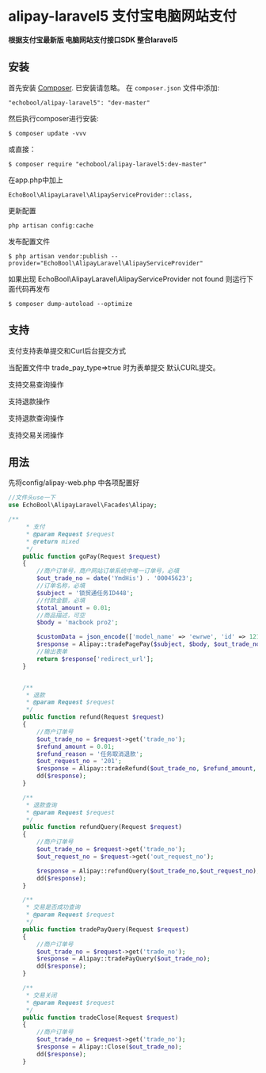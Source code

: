 # alipay-laravel5 支付宝电脑网站支付
**根据支付宝最新版 电脑网站支付接口SDK 整合laravel5**


## 安装

首先安装 [Composer](http://getcomposer.org/). 已安装请忽略。
在 `composer.json` 文件中添加:

    "echobool/alipay-laravel5": "dev-master"

然后执行composer进行安装:

    $ composer update -vvv
或直接：

    $ composer require "echobool/alipay-laravel5:dev-master"
在app.php中加上

    EchoBool\AlipayLaravel\AlipayServiceProvider::class,
    
更新配置

    php artisan config:cache
    
发布配置文件

    $ php artisan vendor:publish --provider="EchoBool\AlipayLaravel\AlipayServiceProvider"

如果出现 EchoBool\AlipayLaravel\AlipayServiceProvider not found 则运行下面代码再发布

    $ composer dump-autoload --optimize
    
## 支持
支付支持表单提交和Curl后台提交方式 

当配置文件中 trade_pay_type=>true 时为表单提交 默认CURL提交。

支持交易查询操作

支持退款操作

支持退款查询操作

支持交易关闭操作

## 用法

先将config/alipay-web.php 中各项配置好

```php
//文件头use一下
use EchoBool\AlipayLaravel\Facades\Alipay;

/**
     * 支付
     * @param Request $request
     * @return mixed
     */
    public function goPay(Request $request)
    {
        //商户订单号，商户网站订单系统中唯一订单号，必填
        $out_trade_no = date('YmdHis') . '00045623';
        //订单名称，必填
        $subject = '锁贸通任务ID448';
        //付款金额，必填
        $total_amount = 0.01;
        //商品描述，可空
        $body = 'macbook pro2';

        $customData = json_encode(['model_name' => 'ewrwe', 'id' => 121]);//自定义参数
        $response = Alipay::tradePagePay($subject, $body, $out_trade_no, $total_amount, $customData);
        //输出表单
        return $response['redirect_url'];
    }


    /**
     * 退款
     * @param Request $request
     */
    public function refund(Request $request)
    {
        //商户订单号
        $out_trade_no = $request->get('trade_no');
        $refund_amount = 0.01;
        $refund_reason = '任务取消退款';
        $out_request_no = '201';
        $response = Alipay::tradeRefund($out_trade_no, $refund_amount, $refund_reason, $out_request_no);
        dd($response);
    }

    /**
     * 退款查询
     * @param Request $request
     */
    public function refundQuery(Request $request)
    {
        //商户订单号
        $out_trade_no = $request->get('trade_no');
        $out_request_no = $request->get('out_request_no');

        $response = Alipay::refundQuery($out_trade_no,$out_request_no);
        dd($response);
    }

    /**
     * 交易是否成功查询
     * @param Request $request
     */
    public function tradePayQuery(Request $request)
    {
        //商户订单号
        $out_trade_no = $request->get('trade_no');
        $response = Alipay::tradePayQuery($out_trade_no);
        dd($response);
    }

    /**
     * 交易关闭
     * @param Request $request
     */
    public function tradeClose(Request $request)
    {
        //商户订单号
        $out_trade_no = $request->get('trade_no');
        $response = Alipay::Close($out_trade_no);
        dd($response);
    }
```


